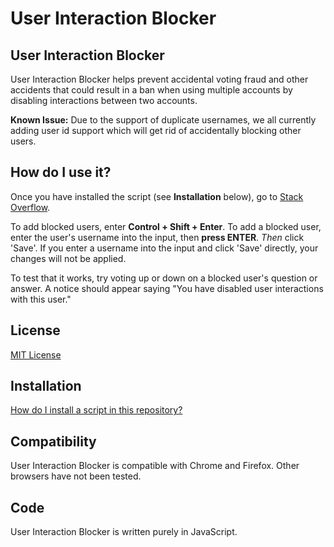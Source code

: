 # User Interaction Blocker

## User Interaction Blocker

User Interaction Blocker helps prevent accidental voting fraud and other accidents that could result in a ban when using multiple accounts by disabling interactions between two accounts.

**Known Issue:** Due to the support of duplicate usernames, we all currently adding user id support which will get rid of accidentally blocking other users.

## How do I use it?

Once you have installed the script (see **Installation** below), go to [Stack Overflow](https://www.stackoverflow.com).

To add blocked users, enter **Control + Shift + Enter**. To add a blocked user, enter the user's username into the input, then **press ENTER**. *Then* click 'Save'. If you enter a username into the input and click 'Save' directly, your changes will not be applied.

To test that it works, try voting up or down on a blocked user's question or answer. A notice should appear saying "You have disabled user interactions with this user."

## License

[MIT License](https://github.com/SpectricSO/stack-scripts/blob/main/LICENSE)

## Installation

[How do I install a script in this repository?](https://github.com/SpectricSO/stack-scripts/blob/main/how-to-install.md)

## Compatibility

User Interaction Blocker is compatible with Chrome and Firefox. Other browsers have not been tested.

## Code

User Interaction Blocker is written purely in JavaScript.
